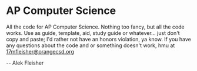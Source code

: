 AP Computer Science
===================

All the code for AP Computer Science. Nothing too fancy, but all the code works. Use as guide, template, aid, study guide or whatever... just don't copy and paste; I'd rather not have an honors violation, ya know. If you have any questions about the code and or something doesn't work, hmu at 17mfleisher@orangecsd.org 
                                                                                                
-- Alek Fleisher

